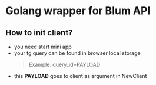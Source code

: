 # Golang wrapper for Blum API

## How to init client?
- you need start mini app
- your tg query can be found in browser local storage
    > Example: query_id=PAYLOAD
- this **PAYLOAD** goes to client as argument in NewClient